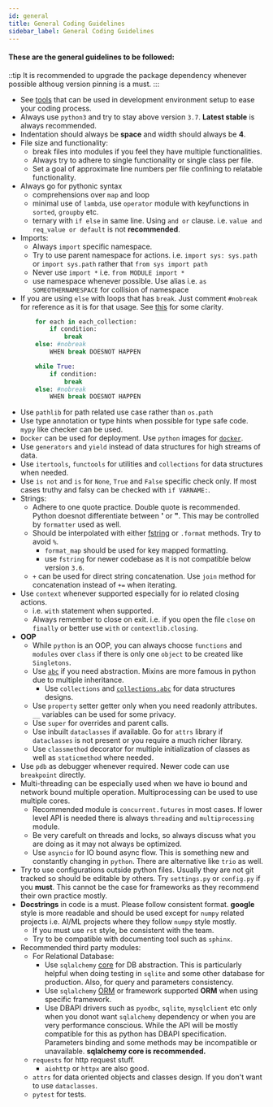 ```yaml
---
id: general
title: General Coding Guidelines
sidebar_label: General Coding Guidelines
---
```


#### These are the general guidelines to be followed:

::tip
It is recommended to upgrade the package dependency whenever possible althoug version pinning is a must.
:::

* See [tools](tools.md) that can be used in development environment setup to ease your coding process.
* Always use `python3` and try to stay above version `3.7`. **Latest stable** is always recommended.
* Indentation should always be **space** and width should always be **4**.
* File size and functionality:
    - break files into modules if you feel they have multiple functionalities.
    - Always try to adhere to single functionality or single class per file.
    - Set a goal of approximate line numbers per file confining to relatable functionality.
* Always go for pythonic syntax
    - comprehensions over `map` and loop
    - minimal use of `lambda`, use `operator` module with keyfunctions in `sorted`, `groupby` etc.
    - ternary with `if else` in same line. Using `and or` clause. i.e. `value and req_value or default` is not **recommended**.
* Imports:
    - Always `import` specific namespace.
    - Try to use parent namespace for actions. i.e. `import sys: sys.path` or `import sys.path` rather that `from sys import path`
    - Never use `import *` i.e. `from MODULE import *`
    - use namespace whenever possible. Use alias i.e. `as SOMEOTHERNAMESPACE` for collision of namespace
* If you are using `else` with loops that has `break`. Just comment `#nobreak` for reference as it is for that usage. See [this](http://python-notes.curiousefficiency.org/en/latest/python_concepts/break_else.html) for some clarity.
    ```python
        for each in each_collection:
            if condition:
                break
        else: #nobreak
            WHEN break DOESNOT HAPPEN

        while True:
            if condition:
                break
        else: #nobreak
            WHEN break DOESNOT HAPPEN
    ```
* Use `pathlib` for path related use case rather than `os.path`
* Use type annotation or type hints when possible for type safe code. `mypy` like checker can be used.
* `Docker` can be used for deployment. Use `python` images for [`docker`](https://hub.docker.com/_/python).
* Use `generators` and `yield` instead of data structures for high streams of data.
* Use `itertools`, `functools` for utilities and `collections` for data structures when needed.
* Use `is not` and `is` for `None`, `True` and `False` specific check only. If most cases truthy and falsy can be checked with  `if VARNAME:`.
* Strings:
    - Adhere to one quote practice. Double quote is recommended. Python doesnot differentiate between **'** or **"**. This may be controlled by `formatter` used as well.
    - Should be interpolated with either [fstring](https://www.python.org/dev/peps/pep-0498/) or `.format` methods. Try to avoid `%`.
        + `format_map` should be used for key mapped formatting.
        + use `fstring` for newer codebase as it is not compatible below version `3.6`.
    - `+` can be used for direct string concatenation. Use `join` method for concatenation instead of `+=` when iterating.
* Use `context` whenever supported especially for io related closing actions.
    - i.e. `with` statement when supported.
    - Always remember to close on exit. i.e. if you open the file `close` on `finally` or better use `with` or `contextlib.closing`.
* **OOP**
    - While `python` is an OOP, you can always choose `functions` and `modules` over `class` if there is only one `object` to be created like `Singletons`.
    - Use [`abc`](https://docs.python.org/3/library/abc.html) if you need abstraction. Mixins are more famous in python due to multiple inheritance.
        + Use `collections` and [`collections.abc`](https://docs.python.org/3/library/collections.abc.html) for data structures designs.
    - Use `property` setter getter only when you need readonly attributes. `__` variables can be used for some privacy.
    - Use `super` for overrides and parent calls.
    - Use inbuilt `dataclasses` if available. Go for `attrs` library if `dataclasses` is not present or you require a much richer library.
    - Use `classmethod` decorator for multiple initialization of classes as well as `staticmethod` where needed.
* Use `pdb` as debugger whenever required. Newer code can use `breakpoint` directly.
* Multi-threading can be especially used when we have io bound and network bound multiple operation. Multiprocessing can be used to use multiple cores.
    - Recommended module is `concurrent.futures` in most cases. If lower level API is needed there is always `threading` and `multiprocessing` module.
    - Be very carefult on threads and locks, so always discuss what you are doing as it may not always be optimized.
    - Use `asyncio` for IO bound async flow. This is something new and constantly changing in `python`. There are alternative like `trio` as well.
* Try to use configurations outside python files. Usually they are not git tracked so should be editable by others. Try `settings.py` or `config.py` if you **must**. This cannot be the case for frameworks as they recommend their own practice mostly.
* **Docstrings** in code is a must. Please follow consistent format. **google** style is more readable and should be used except for `numpy` related projects i.e. AI/ML projects where they follow `numpy` style mostly.
    - If you must use `rst` style, be consistent with the team.
    - Try to be compatible with documenting tool such as `sphinx`.
* Recommended third party modules:
    - For Relational Database:
        + Use `sqlalchemy` [core](https://docs.sqlalchemy.org/en/13/core/) for DB abstraction. This is particularly helpful when doing testing in `sqlite` and some other database for production. Also, for query and parameters consistency.
        + Use `sqlalchemy` [ORM](https://docs.sqlalchemy.org/en/13/orm/) or framework supported **ORM** when using specific framework.
        + Use DBAPI drivers such as `pyodbc`, `sqlite`, `mysqlclient` etc only when you donot want `sqlalchemy` dependency or when you are very performance conscious. While the API will be mostly compatible for this as python has DBAPI specification. Parameters binding and some methods may be incompatible or unavailable. **sqlalchemy core is recommended.**
    - `requests` for http request stuff.
        + `aiohttp` or `httpx` are also good.
    - `attrs` for data oriented objects and classes design. If you don't want to use `dataclasses`.
    - `pytest` for tests.
